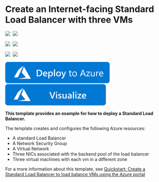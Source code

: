 # Create an Internet-facing Standard Load Balancer with three VMs

<IMG SRC="https://azurequickstartsservice.blob.core.windows.net/badges/101-load-balancer-standard-create/PublicLastTestDate.svg" />&nbsp;
<IMG SRC="https://azurequickstartsservice.blob.core.windows.net/badges/101-load-balancer-standard-create/PublicDeployment.svg" />&nbsp;

<IMG SRC="https://azurequickstartsservice.blob.core.windows.net/badges/101-load-balancer-standard-create/FairfaxLastTestDate.svg" />&nbsp;
<IMG SRC="https://azurequickstartsservice.blob.core.windows.net/badges/101-load-balancer-standard-create/FairfaxDeployment.svg" />&nbsp;

<IMG SRC="https://azurequickstartsservice.blob.core.windows.net/badges/101-load-balancer-standard-create/BestPracticeResult.svg" />&nbsp;
<IMG SRC="https://azurequickstartsservice.blob.core.windows.net/badges/101-load-balancer-standard-create/CredScanResult.svg" />&nbsp;

<a href="https://portal.azure.com/#create/Microsoft.Template/uri/https%3A%2F%2Fraw.githubusercontent.com%2FAzure%2Fazure-quickstart-templates%2Fmaster%2F101-load-balancer-standard-create%2Fazuredeploy.json" target="_blank">
    <img src="https://raw.githubusercontent.com/Azure/azure-quickstart-templates/master/1-CONTRIBUTION-GUIDE/images/deploytoazure.svg?sanitize=true"/>
</a>
<a href="http://armviz.io/#/?load=https%3A%2F%2Fraw.githubusercontent.com%2FAzure%2Fazure-quickstart-templates%2Fmaster%2F101-load-balancer-standard-create%2Fazuredeploy.json" target="_blank">
    <img src="https://raw.githubusercontent.com/Azure/azure-quickstart-templates/master/1-CONTRIBUTION-GUIDE/images/visualizebutton.svg?sanitize=true"/>
</a>

**This template provides an example for how to deploy a Standard Load Balancer.**

The template creates and configures the following Azure resources:

- A standard Load Balancer
- A Network Security Group
- A Virtual Network
- Three NICs associated with the backend pool of the load balancer
- Three virtual machines with each vm in a different zone

For a more information about this template, see [Quickstart: Create a Standard Load Balancer to load balance VMs using the Azure portal](https://docs.microsoft.com/azure/load-balancer/quickstart-load-balancer-standard-public-portal)

